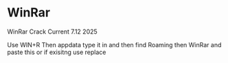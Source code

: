 # WinRar
WinRar Crack Current 7.12 2025


Use WIN+R Then appdata type it in and then find Roaming then WinRar and paste this or if exisitng use replace
